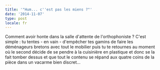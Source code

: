 ```yaml
---
title: '"Hum... c''est pas les miens ?"'
date: '2014-11-07'
type: post
locale: fr
---
```


Comment avoir honte dans la salle d'attente de l'orthophoniste ? C'est simple : tu tentes - en vain - d'empêcher tes gamins de faire les déménageurs bretons avec tout le mobilier puis tu te retournes au moment où le second décide de se pendre à la cuisinière en plastique et donc se la fait tomber dessus et que tout le contenu se répand aux quatre coins de la pièce dans un vacarme bien discret...
